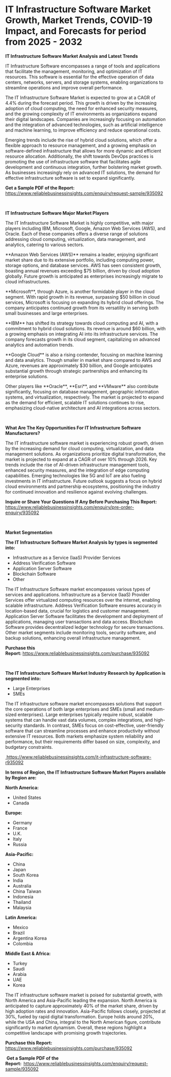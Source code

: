 <p><h1>IT Infrastructure Software Market Growth, Market Trends, COVID-19 Impact, and Forecasts for period from 2025 - 2032</h1></p><p><strong>IT Infrastructure Software Market Analysis and Latest Trends</strong></p>
<p><p>IT Infrastructure Software encompasses a range of tools and applications that facilitate the management, monitoring, and optimization of IT resources. This software is essential for the effective operation of data centers, networks, servers, and storage systems, enabling organizations to streamline operations and improve overall performance. </p><p>The IT Infrastructure Software Market is expected to grow at a CAGR of 4.4% during the forecast period. This growth is driven by the increasing adoption of cloud computing, the need for enhanced security measures, and the growing complexity of IT environments as organizations expand their digital landscapes. Companies are increasingly focusing on automation and the integration of advanced technologies, such as artificial intelligence and machine learning, to improve efficiency and reduce operational costs.</p><p>Emerging trends include the rise of hybrid cloud solutions, which offer a flexible approach to resource management, and a growing emphasis on software-defined infrastructure that allows for more dynamic and efficient resource allocation. Additionally, the shift towards DevOps practices is promoting the use of infrastructure software that facilitates agile development and continuous integration, further bolstering market growth. As businesses increasingly rely on advanced IT solutions, the demand for effective infrastructure software is set to expand significantly.</p></p>
<p><strong>Get a Sample PDF of the Report:&nbsp;</strong> <a href="https://www.reliablebusinessinsights.com/enquiry/request-sample/935092?utm_campaign=2190&utm_medium=2&utm_source=Github&utm_content=ia&utm_term=18042025&utm_id=it-infrastructure-software">https://www.reliablebusinessinsights.com/enquiry/request-sample/935092</a></p>
<p>&nbsp;</p>
<p><strong>IT Infrastructure Software Major Market Players</strong></p>
<p><p>The IT Infrastructure Software Market is highly competitive, with major players including IBM, Microsoft, Google, Amazon Web Services (AWS), and Oracle. Each of these companies offers a diverse range of solutions addressing cloud computing, virtualization, data management, and analytics, catering to various sectors.</p><p>**Amazon Web Services (AWS)** remains a leader, enjoying significant market share due to its extensive portfolio, including computing power, storage options, and database services. AWS has seen consistent growth, boasting annual revenues exceeding $75 billion, driven by cloud adoption globally. Future growth is anticipated as enterprises increasingly migrate to cloud infrastructures.</p><p>**Microsoft**, through Azure, is another formidable player in the cloud segment. With rapid growth in its revenue, surpassing $50 billion in cloud services, Microsoft is focusing on expanding its hybrid cloud offerings. The company anticipates continued growth from its versatility in serving both small businesses and large enterprises.</p><p>**IBM** has shifted its strategy towards cloud computing and AI, with a commitment to hybrid cloud solutions. Its revenue is around $60 billion, with a growing emphasis on integrating AI into its infrastructure services. The company forecasts growth in its cloud segment, capitalizing on advanced analytics and automation trends.</p><p>**Google Cloud** is also a rising contender, focusing on machine learning and data analytics. Though smaller in market share compared to AWS and Azure, revenues are approximately $30 billion, and Google anticipates substantial growth through strategic partnerships and enhancing its enterprise solutions.</p><p>Other players like **Oracle**, **Esri**, and **VMware** also contribute significantly, focusing on database management, geographic information systems, and virtualization, respectively. The market is projected to expand as the demand for efficient, scalable IT solutions continues to rise, emphasizing cloud-native architecture and AI integrations across sectors.</p></p>
<p>&nbsp;</p>
<p><strong>What Are The Key Opportunities For IT Infrastructure Software Manufacturers?</strong></p>
<p><p>The IT infrastructure software market is experiencing robust growth, driven by the increasing demand for cloud computing, virtualization, and data management solutions. As organizations prioritize digital transformation, the market is projected to expand at a CAGR of over 10% through 2026. Key trends include the rise of AI-driven infrastructure management tools, enhanced security measures, and the integration of edge computing capabilities. Emerging technologies like 5G and IoT are also fueling investments in IT infrastructure. Future outlook suggests a focus on hybrid cloud environments and partnership ecosystems, positioning the industry for continued innovation and resilience against evolving challenges.</p></p>
<p><strong>Inquire or Share Your Questions If Any Before Purchasing This Report:</strong> <a href="https://www.reliablebusinessinsights.com/enquiry/pre-order-enquiry/935092?utm_campaign=2190&utm_medium=2&utm_source=Github&utm_content=ia&utm_term=18042025&utm_id=it-infrastructure-software">https://www.reliablebusinessinsights.com/enquiry/pre-order-enquiry/935092</a></p>
<p>&nbsp;</p>
<p><strong>Market Segmentation</strong></p>
<p><strong>The IT Infrastructure Software Market Analysis by types is segmented into:</strong></p>
<p><ul><li>Infrastructure as a Service (IaaS) Provider Services</li><li>Address Verification Software</li><li>Application Server Software</li><li>Blockchain Software</li><li>Other</li></ul></p>
<p><p>The IT Infrastructure Software market encompasses various types of services and applications. Infrastructure as a Service (IaaS) Provider Services offer virtualized computing resources over the internet, enabling scalable infrastructure. Address Verification Software ensures accuracy in location-based data, crucial for logistics and customer management. Application Server Software facilitates the development and deployment of applications, managing user transactions and data access. Blockchain Software provides decentralized ledger technology for secure transactions. Other market segments include monitoring tools, security software, and backup solutions, enhancing overall infrastructure management.</p></p>
<p><strong>Purchase this Report:&nbsp;</strong><a href="https://www.reliablebusinessinsights.com/purchase/935092?utm_campaign=2190&utm_medium=2&utm_source=Github&utm_content=ia&utm_term=18042025&utm_id=it-infrastructure-software">https://www.reliablebusinessinsights.com/purchase/935092</a></p>
<p>&nbsp;</p>
<p><strong>The IT Infrastructure Software Market Industry Research by Application is segmented into:</strong></p>
<p><ul><li>Large Enterprises</li><li>SMEs</li></ul></p>
<p><p>The IT infrastructure software market encompasses solutions that support the core operations of both large enterprises and SMEs (small and medium-sized enterprises). Large enterprises typically require robust, scalable systems that can handle vast data volumes, complex integrations, and high-security standards. In contrast, SMEs focus on cost-effective, user-friendly software that can streamline processes and enhance productivity without extensive IT resources. Both markets emphasize system reliability and performance, but their requirements differ based on size, complexity, and budgetary constraints.</p></p>
<p><a href="https://www.reliablebusinessinsights.com/it-infrastructure-software-r935092?utm_campaign=2190&utm_medium=2&utm_source=Github&utm_content=ia&utm_term=18042025&utm_id=it-infrastructure-software">&nbsp;https://www.reliablebusinessinsights.com/it-infrastructure-software-r935092</a></p>
<p><strong>In terms of Region, the IT Infrastructure Software Market Players available by Region are:</strong></p>
<p>
    <p> <strong> North America: </strong>
        <ul>
            <li>United States</li>
            <li>Canada</li>
        </ul>
        </p> 
    <p> <strong> Europe: </strong>
        <ul>
            <li>Germany</li>
            <li>France</li>
            <li>U.K.</li>
            <li>Italy</li>
            <li>Russia</li>
        </ul>
        </p> 
    <p> <strong> Asia-Pacific: </strong>
        <ul>
            <li>China</li>
            <li>Japan</li>
            <li>South Korea</li>
            <li>India</li>
            <li>Australia</li>
            <li>China Taiwan</li>
            <li>Indonesia</li>
            <li>Thailand</li>
            <li>Malaysia</li>
        </ul>
        </p> 
    <p> <strong> Latin America: </strong>
        <ul>
            <li>Mexico</li>
            <li>Brazil</li>
            <li>Argentina Korea</li>
            <li>Colombia</li>
        </ul>
        </p> 
    <p> <strong> Middle East & Africa: </strong>
        <ul>
            <li>Turkey</li>
            <li>Saudi</li>
            <li>Arabia</li>
            <li>UAE</li>
            <li>Korea</li>
        </ul>
    </p>
    </p>
<p><p>The IT infrastructure software market is poised for substantial growth, with North America and Asia-Pacific leading the expansion. North America is anticipated to capture approximately 40% of the market share, driven by high adoption rates and innovation. Asia-Pacific follows closely, projected at 30%, fueled by rapid digital transformation. Europe holds around 20%, while the USA and China, integral to the North American figure, contribute significantly to market dynamism. Overall, these regions highlight a competitive landscape with promising growth trajectories.</p></p>
<p><strong>Purchase this Report: </strong><a href="https://www.reliablebusinessinsights.com/purchase/935092?utm_campaign=2190&utm_medium=2&utm_source=Github&utm_content=ia&utm_term=18042025&utm_id=it-infrastructure-software">https://www.reliablebusinessinsights.com/purchase/935092</a></p>
<p>&nbsp;<strong>Get a Sample PDF of the Report:&nbsp;&nbsp;</strong><a href="https://www.reliablebusinessinsights.com/enquiry/request-sample/935092?utm_campaign=2190&utm_medium=2&utm_source=Github&utm_content=ia&utm_term=18042025&utm_id=it-infrastructure-software">https://www.reliablebusinessinsights.com/enquiry/request-sample/935092</a></p>
<p><strong></strong></p>
<p><p></p><p></p><p></p></p>